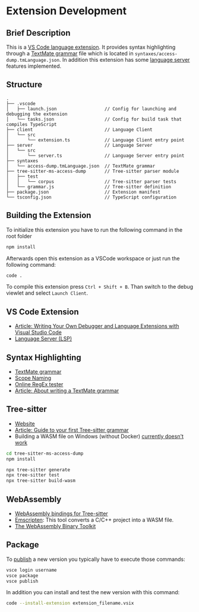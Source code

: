 Extension Development
=====================

Brief Description
-----------------

This is a [VS Code language extension](https://code.visualstudio.com/api/language-extensions/overview).
It provides syntax highlighting through a [TextMate grammar](https://macromates.com/manual/en/language_grammars) file which is located in `syntaxes/access-dump.tmLanguage.json`.
In addition this extension has some [language server](https://code.visualstudio.com/api/language-extensions/language-server-extension-guide) features implemented.

Structure
---------

```
.
├── .vscode
│   ├── launch.json                  // Config for launching and debugging the extension
│   └── tasks.json                   // Config for build task that compiles TypeScript
├── client                           // Language Client
│   └── src
│       └── extension.ts             // Language Client entry point
├── server                           // Language Server
│   └── src
│       └── server.ts                // Language Server entry point
├── syntaxes
│   └── access-dump.tmLanguage.json  // TextMate grammar
├── tree-sitter-ms-access-dump       // Tree-sitter parser module
│   ├── test
│   │   └── corpus                   // Tree-sitter parser tests
│   └── grammar.js                   // Tree-sitter definition
├── package.json                     // Extension manifest
└── tsconfig.json                    // TypeScript configuration
```

Building the Extension
----------------------

To initialize this extension you have to run the following command in the root folder

```sh
npm install
```

Afterwards open this extension as a VSCode workspace or just run the following command:

```sh
code .
```

To compile this extension press `Ctrl + Shift + B`.
Than switch to the debug viewlet and select `Launch Client`.

VS Code Extension
-----------------

- [Article: Writing Your Own Debugger and Language Extensions with Visual Studio Code](https://www.codemag.com/article/1809051/Writing-Your-Own-Debugger-and-Language-Extensions-with-Visual-Studio-Code)
- [Language Server (LSP)](https://microsoft.github.io/language-server-protocol/)

Syntax Highlighting
-------------------

- [TextMate grammar](https://macromates.com/manual/en/language_grammars)
- [Scope Naming](https://www.sublimetext.com/docs/3/scope_naming.html)
- [Online RegEx tester](https://rubular.com/)
- [Article: About writing a TextMate grammar](https://www.apeth.com/nonblog/stories/textmatebundle.html)

Tree-sitter
-----------

- [Website](https://tree-sitter.github.io/)
- [Article: Guide to your first Tree-sitter grammar](https://gist.github.com/Aerijo/df27228d70c633e088b0591b8857eeef)
- Building a WASM file on Windows (without Docker) [currently doesn't work](https://github.com/tree-sitter/tree-sitter/issues/434)

```sh
cd tree-sitter-ms-access-dump
npm install

npx tree-sitter generate
npx tree-sitter test
npx tree-sitter build-wasm
```

WebAssembly
-----------

- [WebAssembly bindings for Tree-sitter](https://github.com/tree-sitter/tree-sitter/blob/master/lib/binding_web/README.md)
- [Emscripten](https://emscripten.org/): This tool converts a C/C++ project into a WASM file.
- [The WebAssembly Binary Toolkit](https://github.com/WebAssembly/wabt)

Package
-------

To [publish](https://code.visualstudio.com/api/working-with-extensions/publishing-extension) a new version you typically have to execute those commands:

```sh
vsce login username
vsce package
vsce publish
```

In addition you can install and test the new version with this command:

```sh
code --install-extension extension_filename.vsix
```
